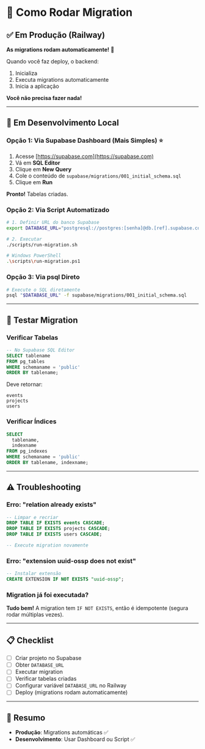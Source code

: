 # 🚀 Como Rodar Migration

## ✅ Em Produção (Railway)

**As migrations rodam automaticamente!** 🎉

Quando você faz deploy, o backend:

1. Inicializa
2. Executa migrations automaticamente
3. Inicia a aplicação

**Você não precisa fazer nada!**

---

## 🔧 Em Desenvolvimento Local

### Opção 1: Via Supabase Dashboard (Mais Simples) ⭐

1. Acesse [https://supabase.com](https://supabase.com)
2. Vá em **SQL Editor**
3. Clique em **New Query**
4. Cole o conteúdo de `supabase/migrations/001_initial_schema.sql`
5. Clique em **Run**

**Pronto!** Tabelas criadas.

### Opção 2: Via Script Automatizado

```bash
# 1. Definir URL do banco Supabase
export DATABASE_URL="postgresql://postgres:[senha]@db.[ref].supabase.co:5432/postgres"

# 2. Executar
./scripts/run-migration.sh

# Windows PowerShell
.\scripts\run-migration.ps1
```

### Opção 3: Via psql Direto

```bash
# Execute o SQL diretamente
psql "$DATABASE_URL" -f supabase/migrations/001_initial_schema.sql
```

---

## 🧪 Testar Migration

### Verificar Tabelas

```sql
-- No Supabase SQL Editor
SELECT tablename
FROM pg_tables
WHERE schemaname = 'public'
ORDER BY tablename;
```

Deve retornar:

```
events
projects
users
```

### Verificar Índices

```sql
SELECT
  tablename,
  indexname
FROM pg_indexes
WHERE schemaname = 'public'
ORDER BY tablename, indexname;
```

---

## ⚠️ Troubleshooting

### Erro: "relation already exists"

```sql
-- Limpar e recriar
DROP TABLE IF EXISTS events CASCADE;
DROP TABLE IF EXISTS projects CASCADE;
DROP TABLE IF EXISTS users CASCADE;

-- Execute migration novamente
```

### Erro: "extension uuid-ossp does not exist"

```sql
-- Instalar extensão
CREATE EXTENSION IF NOT EXISTS "uuid-ossp";
```

### Migration já foi executada?

**Tudo bem!** A migration tem `IF NOT EXISTS`, então é idempotente (segura rodar múltiplas vezes).

---

## 📋 Checklist

- [ ] Criar projeto no Supabase
- [ ] Obter `DATABASE_URL`
- [ ] Executar migration
- [ ] Verificar tabelas criadas
- [ ] Configurar variável `DATABASE_URL` no Railway
- [ ] Deploy (migrations rodam automaticamente)

---

## 🎯 Resumo

- **Produção**: Migrations automáticas ✅
- **Desenvolvimento**: Usar Dashboard ou Script ✅
